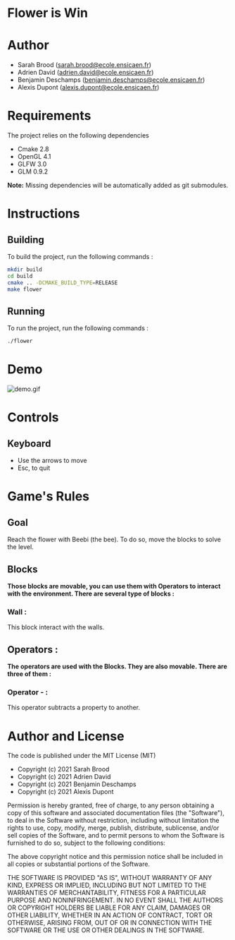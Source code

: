 # Flower is Win

# Author

* Sarah Brood (sarah.brood@ecole.ensicaen.fr)
* Adrien David (adrien.david@ecole.ensicaen.fr)
* Benjamin Deschamps (benjamin.deschamps@ecole.ensicaen.fr)
* Alexis Dupont (alexis.dupont@ecole.ensicaen.fr)

# Requirements
The project relies on the following dependencies
* Cmake 2.8
* OpenGL 4.1
* GLFW 3.0
* GLM 0.9.2

**Note:** Missing dependencies will be automatically added as git submodules.


# Instructions
## Building
To build the project, run the following commands :
```bash
mkdir build
cd build
cmake .. -DCMAKE_BUILD_TYPE=RELEASE
make flower
```

## Running
To run the project, run the following commands :
```bash
./flower
````

# Demo

![demo.gif](flower_equals_win/doc/v1/flowerEqualsWin.gif)

# Controls
## Keyboard
* Use the arrows to move
* Esc, to quit

# Game's Rules
## Goal
Reach the flower with Beebi (the bee). To do so, move the blocks to solve the level.
## Blocks
**Those blocks are movable, you can use them with Operators to interact with the environment. There are several type of blocks :**


### Wall :

This block interact with the walls.


## Operators :

**The operators are used with the Blocks. They are also movable. There are three of them :**

### Operator - :

This operator subtracts a property to another.

# Author and License
The code is published under the MIT License (MIT)

* Copyright (c) 2021 Sarah Brood
* Copyright (c) 2021 Adrien David
* Copyright (c) 2021 Benjamin Deschamps
* Copyright (c) 2021 Alexis Dupont


Permission is hereby granted, free of charge, to any person obtaining a copy
of this software and associated documentation files (the "Software"), to deal
in the Software without restriction, including without limitation the rights
to use, copy, modify, merge, publish, distribute, sublicense, and/or sell
copies of the Software, and to permit persons to whom the Software is
furnished to do so, subject to the following conditions:

The above copyright notice and this permission notice shall be included in all
copies or substantial portions of the Software.

THE SOFTWARE IS PROVIDED "AS IS", WITHOUT WARRANTY OF ANY KIND, EXPRESS OR
IMPLIED, INCLUDING BUT NOT LIMITED TO THE WARRANTIES OF MERCHANTABILITY,
FITNESS FOR A PARTICULAR PURPOSE AND NONINFRINGEMENT. IN NO EVENT SHALL THE
AUTHORS OR COPYRIGHT HOLDERS BE LIABLE FOR ANY CLAIM, DAMAGES OR OTHER
LIABILITY, WHETHER IN AN ACTION OF CONTRACT, TORT OR OTHERWISE, ARISING FROM,
OUT OF OR IN CONNECTION WITH THE SOFTWARE OR THE USE OR OTHER DEALINGS IN THE
SOFTWARE.
